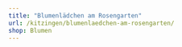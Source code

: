 ```yaml
---
title: "Blumenlädchen am Rosengarten"
url: /kitzingen/blumenlaedchen-am-rosengarten/
shop: Blumen
---
```


